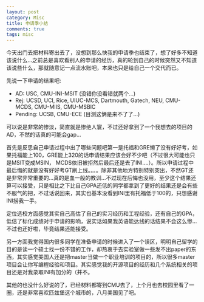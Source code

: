 ```yaml
---
layout: post
category: Misc
title: 申请季小结
comments: true
tags: misc
---
```


今天出门去把材料寄出去了，没想到那么快我的申请季也结束了，想了好多不知道该说什么...之前总是喜欢看别人的申请的经历，真的轮到自己的时候突然又不知道该说些什么，那就随意记一点流水账吧，本来也只是给自己一个交代而已。

先说一下申请的结果吧:

- AD: USC, CMU-INI-MSIT (没错你没看错就两个...)
- Rej: UCSD, UCI, Rice, UIUC-MCS, Dartmouth, Gatech, NEU, CMU-MCDS, CMU-MIIS, CMU-MSBIC
- Pending: UCSB, CMU-ECE (目测这俩是来不了了...)

可以说是非常的惨淡，简直就是惨绝人寰，不过还好拿到了一个我想去的项目的AD，不然的话真的可能会gap...

首先是反思自己申请过程中出了哪些问题吧第一是托福和GRE懒了没有好好考，如果托福能上100，GRE能上320的话申请结果应该会好不少吧（不过很大可能也只是MSIT变成MSIN， MCDS依旧被拒然后最后还是去了INI....）。所以申请过程中最后悔的就是没有好好考GT刷上线。。。。除非其他地方特别特别突出，不然GT还是非常非常重要的...真的是血一般的教训...不过现在后悔也没用，至少这个结果还算可以接受，只是相比之下比自己GPA还低的同学都拿到了更好的结果还是会有些不服气的把，不过话说回来，其实也基本没看到INI里有托福低于100的，只想感谢INI捞我一手。

定位选校方面感觉其实自己高估了自己的实习经历和工程经验，还有自己的GPA，低估了标化成绩对于申请的影响，说实话如果我英语能达线的话结果不会这么惨...不过也还好啦，毕竟结果还能接受。

另一方面我觉得国内很多同学在准备申请的时候进入了一个误区，明明自己留学的目的是读一个硕士找一份不错的工作，却热衷于去实验室做一些发不出paper的东西，其实感觉美国人还是把master当做一个职业培训的项目的，所以很多master项目会让你写编程经验和项目。其实感觉我的开源项目的经历和几个系统相关的项目还是对我录取INI有加分的（并不。

其他的也没什么好说的了，已经材料都寄到CMU去了，上个月也去校园里看了一圈，还是非常喜欢匹兹堡这个城市的，八月美国见了吧。
